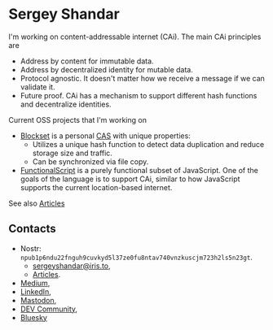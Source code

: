 # Sergey Shandar

I'm working on content-addressable internet (CAi). The main CAi principles are
- Address by content for immutable data.
- Address by decentralized identity for mutable data.
- Protocol agnostic. It doesn't matter how we receive a message if we can validate it.
- Future proof. CAi has a mechanism to support different hash functions and decentralize identities.

Current OSS projects that I'm working on 
- [Blockset](https://github.com/datablockset/blockset) is a personal [CAS](https://en.wikipedia.org/wiki/Content-addressable_storage) with unique properties:
  - Utilizes a unique hash function to detect data duplication and reduce storage size and traffic.
  - Can be synchronized via file copy.
- [FunctionalScript](https://github.com/functionalscript) is a purely functional subset of JavaScript. One of the goals of the language is to support CAi, similar to how JavaScript supports the current location-based internet.

See also [Articles](./articles)

## Contacts

- Nostr: `npub1p6ndu22fnguh9cuvkyd5l37ze0fu8ntav740vnzkuscjm723h2ls5n23gt`.
  - [sergeyshandar@iris.to](https://iris.to/sergeyshandar),
  - [Articles](https://yakihonne.com/users/nprofile1qqsqafk799ye5wtjuwxtzx60clpvh57re47k02hkf3twgvfdl9gm40cpr3mhxue69uhkummnw3ez6vp39eukz6mfdphkumn99e3k7mgpremhxue69uhkummnw3ez6vpj9ejx7unpveskxar0wfujummjvuq3gamnwvaz7tmjv4kxz7fwv3sk6atn9e5k7n3jyjm).
- [Medium](https://medium.com/@sergeyshandar),
- [LinkedIn](https://www.linkedin.com/in/sergeyshandar/),
- [Mastodon](https://techhub.social/@functionalscript),
- [DEV Community](https://dev.to/sergeyshandar),
- [Bluesky](https://bsky.app/profile/sergey-shandar.bsky.social)
